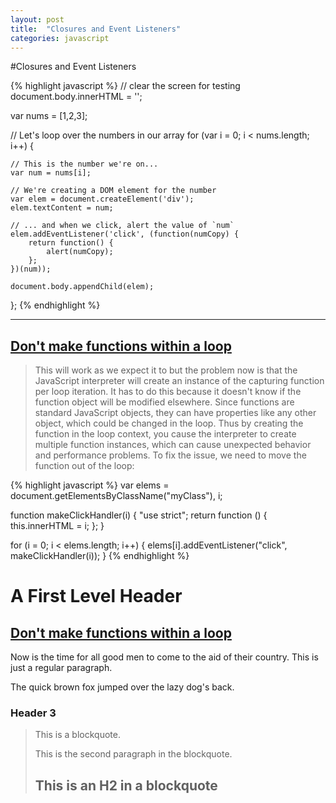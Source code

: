 ```yaml
---
layout: post
title:  "Closures and Event Listeners"
categories: javascript
---
```


#Closures and Event Listeners

{% highlight javascript %}
// clear the screen for testing
document.body.innerHTML = '';

var nums = [1,2,3];

// Let's loop over the numbers in our array
for (var i = 0; i < nums.length; i++) {

    // This is the number we're on...
    var num = nums[i];

    // We're creating a DOM element for the number
    var elem = document.createElement('div');
    elem.textContent = num;

    // ... and when we click, alert the value of `num`
    elem.addEventListener('click', (function(numCopy) {
        return function() {
            alert(numCopy);
        };
    })(num));

    document.body.appendChild(elem);
};
{% endhighlight %}

---

## [Don't make functions within a loop](https://jslinterrors.com/dont-make-functions-within-a-loop)

>This will work as we expect it to but the problem now is that the JavaScript interpreter will create an instance of the capturing function per loop iteration. It has to do this because it doesn't know if the function object will be modified elsewhere. Since functions are standard JavaScript objects, they can have properties like any other object, which could be changed in the loop. Thus by creating the function in the loop context, you cause the interpreter to create multiple function instances, which can cause unexpected behavior and performance problems. To fix the issue, we need to move the function out of the loop:

{% highlight javascript %}
var elems = document.getElementsByClassName("myClass"), i;

function makeClickHandler(i) {
    "use strict";
    return function () {
        this.innerHTML = i;
    };
}

for (i = 0; i < elems.length; i++) {
    elems[i].addEventListener("click", makeClickHandler(i));
}
{% endhighlight %}

A First Level Header
====================

[Don't make functions within a loop](https://jslinterrors.com/dont-make-functions-within-a-loop)
---------------------

Now is the time for all good men to come to
the aid of their country. This is just a
regular paragraph.

The quick brown fox jumped over the lazy
dog's back.

### Header 3

> This is a blockquote.
> 
> This is the second paragraph in the blockquote.
>
> ## This is an H2 in a blockquote


